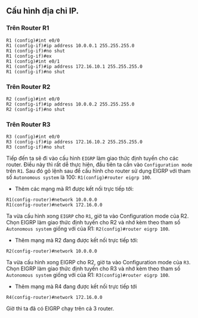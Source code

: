 ## Cấu hình địa chỉ IP.

### Trên Router R1
```
R1 (config)#int e0/0
R1 (config-if)#ip address 10.0.0.1 255.255.255.0
R1 (config-if)#no shut
R1 (config-if)#ex
R1 (config)#int e0/1
R1 (config-if)#ip address 172.16.10.1 255.255.255.0
R1 (config-if)#no shut
```


### Trên Router R2

```
R2 (config)#int e0/0
R2 (config-if)#ip address 10.0.0.2 255.255.255.0
R2 (config-if)#no shut
```

### Trên Router R3

```
R3 (config)#int e0/0
R3 (config-if)#ip address 172.16.10.2 255.255.255.0
R3 (config-if)#no shut
```


Tiếp đến ta sẽ đi vào cấu hình `EIGRP` làm giao thức định tuyến cho các router. Điều này thì rất dễ thực hiện, đầu tiên ta cần vào `Configuration mode` trên `R1`. Sau đó gõ lệnh sau để cấu hình cho router sử dụng EIGRP với tham số `Autonomous system` là 100: `R1(config)#router eigrp 100`.

- Thêm các mạng mà R1 được kết nối trực tiếp tới:

```
R1(config-router)#network 10.0.0.0
R1(config-router)#network 172.16.0.0
```

Ta vừa cấu hình xong `EIGRP` cho `R1`, giờ ta vào Configuration mode của R2. Chọn EIGRP làm giao thức định tuyến cho R2 và nhớ kèm theo tham số `Autonomous system` giống với của R1: `R2(config)#router eigrp 100`.

- Thêm mạng mà R2 đang được kết nối trực tiếp tới:

```
R2(config-router)#network 10.0.0.0
```

Ta vừa cấu hình xong EIGRP cho R2, giờ ta vào Configuration mode của `R3`. Chọn EIGRP làm giao thức định tuyến cho R3 và nhớ kèm theo tham số `Autonomous system` giống với của R1: `R3(config)#router eigrp 100`.

- Thêm mạng mà R4 đang được kết nối trực tiếp tới

```
R4(config-router)#network 172.16.0.0
```

Giờ thì ta đã có EIGRP chạy trên cả 3 router. 


























